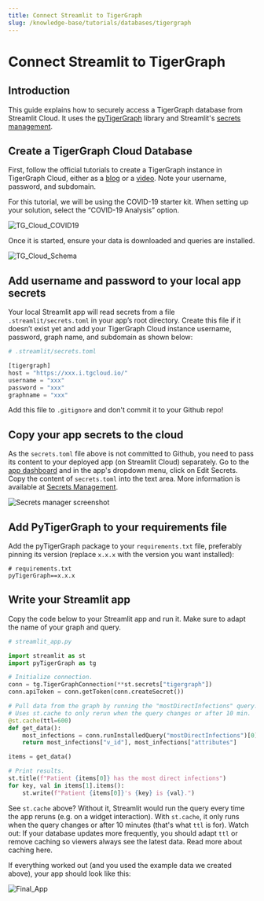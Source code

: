 ```yaml
---
title: Connect Streamlit to TigerGraph
slug: /knowledge-base/tutorials/databases/tigergraph
---
```


# Connect Streamlit to TigerGraph

## Introduction
This guide explains how to securely access a TigerGraph database from Streamlit Cloud. It uses the [pyTigerGraph](https://pytigergraph.github.io/pyTigerGraph/GettingStarted/) library and Streamlit's [secrets management](https://docs.streamlit.io/streamlit-cloud/community#secrets-management).

## Create a TigerGraph Cloud Database
First, follow the official tutorials to create a TigerGraph instance in TigerGraph Cloud, either as a [blog](https://www.tigergraph.com/blog/getting-started-with-tigergraph-3-0/) or a [video](https://www.youtube.com/watch?v=NtNW2e8MfCQ). Note your username, password, and subdomain. 

For this tutorial, we will be using the COVID-19 starter kit. When setting up your solution, select the “COVID-19 Analysis” option. 

![TG_Cloud_COVID19](https://media.discordapp.net/attachments/691840155325038592/899763769939464232/Screen_Shot_2021-10-18_at_3.59.53_PM.png?width=2330&height=1354)

Once it is started, ensure your data is downloaded and queries are installed. 

![TG_Cloud_Schema](https://media.discordapp.net/attachments/691840155325038592/899764345142149200/Screen_Shot_2021-10-18_at_4.02.11_PM.png?width=2324&height=1354)

## Add username and password to your local app secrets
Your local Streamlit app will read secrets from a file `.streamlit/secrets.toml` in your app’s root directory. Create this file if it doesn’t exist yet and add your TigerGraph Cloud instance username, password, graph name, and subdomain as shown below:

```python
# .streamlit/secrets.toml

[tigergraph]
host = "https://xxx.i.tgcloud.io/"
username = "xxx"
password = "xxx"
graphname = "xxx"
```

<Important>

Add this file to `.gitignore` and don't commit it to your Github repo!

</Important>

## Copy your app secrets to the cloud
As the `secrets.toml` file above is not committed to Github, you need to pass its content to your deployed app (on Streamlit Cloud) separately. Go to the [app dashboard](https://share.streamlit.io/) and in the app's dropdown menu, click on Edit Secrets. Copy the content of `secrets.toml` into the text area. More information is available at [Secrets Management](https://docs.streamlit.io/streamlit-cloud/community#secrets-management).

![Secrets manager screenshot](/images/databases/edit-secrets.png)

## Add PyTigerGraph to your requirements file
Add the pyTigerGraph package to your `requirements.txt` file, preferably pinning its version (replace `x.x.x` with the version you want installed):

```
# requirements.txt
pyTigerGraph==x.x.x
```

## Write your Streamlit app
Copy the code below to your Streamlit app and run it. Make sure to adapt the name of your graph and query.

```python
# streamlit_app.py

import streamlit as st
import pyTigerGraph as tg

# Initialize connection.
conn = tg.TigerGraphConnection(**st.secrets["tigergraph"])
conn.apiToken = conn.getToken(conn.createSecret())

# Pull data from the graph by running the "mostDirectInfections" query.
# Uses st.cache to only rerun when the query changes or after 10 min.
@st.cache(ttl=600)
def get_data():
    most_infections = conn.runInstalledQuery("mostDirectInfections")[0]["Answer"][0]
    return most_infections["v_id"], most_infections["attributes"]

items = get_data()

# Print results.
st.title(f"Patient {items[0]} has the most direct infections")
for key, val in items[1].items():
    st.write(f"Patient {items[0]}'s {key} is {val}.")
```

See `st.cache` above? Without it, Streamlit would run the query every time the app reruns (e.g. on a widget interaction). With `st.cache`, it only runs when the query changes or after 10 minutes (that's what `ttl` is for). Watch out: If your database updates more frequently, you should adapt `ttl` or remove caching so viewers always see the latest data. Read more about caching here.

If everything worked out (and you used the example data we created above), your app should look like this:

![Final_App](https://media.discordapp.net/attachments/691840155325038592/899764803424362566/Screen_Shot_2021-10-18_at_4.04.02_PM.png?width=2164&height=1354)
